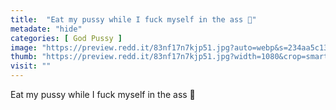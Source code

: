 ```yaml
---
title:  "Eat my pussy while I fuck myself in the ass 🥵"
metadate: "hide"
categories: [ God Pussy ]
image: "https://preview.redd.it/83nf17n7kjp51.jpg?auto=webp&s=234aa5c136045167eef192c7b0baa740e74000a2"
thumb: "https://preview.redd.it/83nf17n7kjp51.jpg?width=1080&crop=smart&auto=webp&s=7c108de1bf25f347a3868f3a2cde45e85adee10f"
visit: ""
---
```

Eat my pussy while I fuck myself in the ass 🥵
